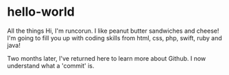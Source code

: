 # hello-world
All the things
Hi, I'm runcorun. I like peanut butter sandwiches and cheese!
I'm going to fill you up with coding skills from html, css, php, swift, ruby and java!

Two months later, I've returned here to learn more about Github. I now understand what a 'commit' is. 
